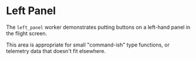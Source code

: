 # Left Panel

The `left_panel` worker demonstrates putting buttons on a left-hand panel in the flight screen.

This area is appropriate for small "command-ish" type functions, or telemetry data that doesn't fit elsewhere.

